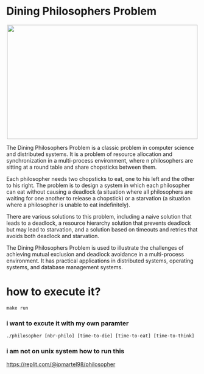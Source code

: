 # Dining Philosophers Problem
<p align="center"> 
<img src="https://sphof.readthedocs.io/_images/philtable.png" align="center" width="500" height="300">
</p>

The Dining Philosophers Problem is a classic problem in computer science and distributed systems. It is a problem of resource allocation and synchronization in a multi-process environment, where n philosophers are sitting at a round table and share chopsticks between them. 

Each philosopher needs two chopsticks to eat, one to his left and the other to his right. The problem is to design a system in which each philosopher can eat without causing a deadlock (a situation where all philosophers are waiting for one another to release a chopstick) or a starvation (a situation where a philosopher is unable to eat indefinitely). 

There are various solutions to this problem, including a naive solution that leads to a deadlock, a resource hierarchy solution that prevents deadlock but may lead to starvation, and a solution based on timeouts and retries that avoids both deadlock and starvation. 

The Dining Philosophers Problem is used to illustrate the challenges of achieving mutual exclusion and deadlock avoidance in a multi-process environment. It has practical applications in distributed systems, operating systems, and database management systems.
# how to execute it? 
    make run


### i want to  excute it with my own paramter 
    ./philosopher [nbr-philo] [time-to-die] [time-to-eat] [time-to-think]



### i am not on unix system how to run this
https://replit.com/@jpmartel98/philosopher




